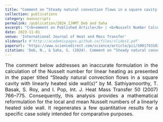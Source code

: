 ```yaml
---
title: "Comment on “Steady natural convection flows in a square cavity with linearly heated side wall(s)” [International Journal of Heat and Mass Transfer, 50 (2007) 766–775]"
collection: publications
category: manuscripts
permalink: /publication/2024_IJHMT_Deb and Saha
excerpt: "C<b>omment on Published Article</b> | <b>Nusselt Number Calculation- Generalized Expression for Different Thermal Boundary Conditions</b>| <b>Formulation from the First Principle</b>"
date: 2023-11-01
venue: 'International Journal of Heat and Mass Transfer'
slidesurl: #'http://academicpages.github.io/files/slides1.pdf'
paperurl: 'https://www.sciencedirect.com/science/article/pii/S0017931023010359'
citation: 'Deb, N., & Saha, S. (2024). Comment on “Steady natural convection flows in a square cavity with linearly heated side wall (s)”[International Journal of Heat and Mass Transfer, 50 (2007) 766–775]. <i> International Journal of Heat and Mass Transfer </i>, 219, 124890.'
---
```


<p style="text-align: justify; font-size: 16px">The comment below addresses an inaccurate formulation in the calculation of the Nusselt number for linear heating as presented in the paper titled “Steady natural convection flows in a square cavity with linearly heated side wall(s)” by M. Sathiyamoorthy, T. Basak, S. Roy, and I. Pop, Int. J. Heat Mass Transfer 50 (2007) 766–775. Consequently, this analysis provides a mathematical reformulation for the local and mean Nusselt numbers of a linearly heated side wall. It regenerates a few quantitative results for a specific case solely intended for comparative purposes.</p>